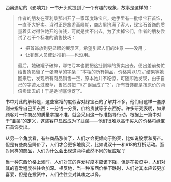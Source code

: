 西奥迪尼的《影响力》一书开头就提到了一个有趣的现象，故事是这样的：

> 作者的朋友在亚利桑那州开了一家印度珠宝店，她手里有一批绿宝石首饰，一直不大好卖。当时正是旅游高峰期，商店里挤满了客人，绿宝石首饰的质量着实对得住她开的价钱，可就是卖不出去。为了卖掉它们，作者的朋友尝试了若干个标准的销售技巧：
>
> - 把首饰放到更显眼的展示区，希望引起人们的注意 ——没用；
> - 让销售人员使劲推销——也没用。
>
> 最后，她破罐子破摔，哪怕亏本也要把这批倒霉的货卖出去，便出差前匆忙给售货员留了一张潦草的字条：“本柜的所有物品，价格乘以1/2。”结果等她回来后，发现所有商品销售一空，原本她并不吃惊，可随即她发现，由于自己的字迹太过潦草，售货员把 “1/2”误当成了“2”，所有首饰都是按原价的两倍卖出去的！于是她彻底惊讶了。

书中对此的解释是，这些富裕的度假客对绿宝石的了解并不多，他们用这样一套原则来指导自己买东西：一分钱一分货，价格贵就等于东西好。许多研究表明，如果顾客对一件商品的质量拿捏不准，就会采用这一标准指导行动。根据上一篇中对于“韭菜”的定义，这些客户显然成为了韭菜——他们很难以高于买入的价格将绿宝石首饰卖出。

从另一个角度看，有些商品涨价了，人们才会更倾向于购买，比如说股票和房产。但是有些商品降价了，人们才会更多地购买，比如说双十一和618的打折活动。面对同样的商品，人们为什么会出现这两种截然不同的反应呢？

当一种东西价格上涨时，人们对其的喜爱程度本应该下降，但是在投资中，人们对其的喜爱程度往往会加深。相反地，当一种东西价格下跌时，人们对其本应该更加喜爱，但是在投资中，人们往往会对其嗤之以鼻。
